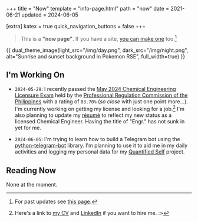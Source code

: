 +++
title = "Now"
template = "info-page.html"
path = "now"
date = 2021-06-21
updated = 2024-06-05 

[extra]
katex = true
quick_navigation_buttons = false
+++

> This is a **"now page"**. If you have a site, [you can make one](http://nownownow.com/about) too.[^1]

{{ dual_theme_image(light_src="/img/day.png", dark_src="/img/night.png", alt="Sunrise and sunset background in Pokemon RSE", full_width=true) }}

<!-- {{ full_width_image(src="/img/sunrise-sunset.gif", alt="Sunrise and sunset background in Pokemon RSE") }} -->

<!-- > Also check out [**howis.jskherman.com**](https://howis.jskherman.com) for some stats and the [gists](@/gists/_index.md) section for other stuff. -->


## I'm Working On

+ `2024-05-29`: I recently passed the [May 2024 Chemical Engineering Licensure Exam](https://www.prc.gov.ph/article/may-2024-chemical-engineers-licensure-examination-results-released-two-2-working-days/7355) held by the [Professional Regulation Commission of the Philippines](https://www.wikiwand.com/en/Professional_Regulation_Commission) with a rating of `83.70%` (_so close_ with just one point more...). I'm currently working on getting my license and looking for a job.[^2] I'm also planning to update my [résumé](https://go.jskherman.com/cv) to reflect my new status as a licensed Chemical Engineer. Having the title of "Engr." has not sunk in yet for me.

+ `2024-06-05`: I'm trying to learn how to build a Telegram bot using the [python-telegram-bot](https://python-telegram-bot.org/) library. I'm planning to use it to aid me in my daily activities and logging my personal data for my [Quantified Self](https://www.wikiwand.com/en/Quantified_self) project.

## Reading Now

None at the moment.

<!--
## Curated Links

<iframe style="border: 0; width: 100%; height: 650px; margin-bottom: 1em;" allowfullscreen frameborder="0" src="https://raindrop.io/jskherman/a-34884779/embed/theme=auto&hide=note%2Cexcerpt&sort=-created"></iframe>
-->

<!-- footnotes -->

[^1]: For past updates see [this page](@/pages/past.md).

[^2]: Here's a link to [my CV](https://go.jskherman.com/cv) and [LinkedIn](https://linkedin.com/in/jskherman) if you want to hire me. :>
